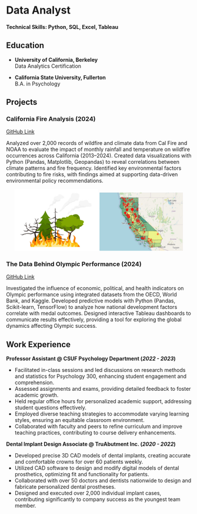 # Data Analyst

#### Technical Skills: Python, SQL, Excel, Tableau

## Education

- **University of California, Berkeley**  
  Data Analytics Certification

- **California State University, Fullerton**  
  B.A. in Psychology

## Projects
### California Fire Analysis (2024)
[GitHub Link](https://github.com/Alvin-Son/project_1_WC_fire_analysis)

Analyzed over 2,000 records of wildfire and climate data from Cal Fire and NOAA to evaluate the impact of monthly rainfall and temperature on wildfire occurrences across California (2013–2024). Created data visualizations with Python (Pandas, Matplotlib, Geopandas) to reveal correlations between climate patterns and fire frequency. Identified key environmental factors contributing to fire risks, with findings aimed at supporting data-driven environmental policy recommendations.

<p align="center">
  <img src="/IMG/istockphoto-1327417801-612x612.jpg" alt="Fire" width="45%">
  <img src="/IMG/WC_Fire.JPG" alt="CAmap" width="45%">
</p>

### The Data Behind Olympic Performance (2024)
[GitHub Link](https://github.com/Alvin-Son/Project_Olympian)

Investigated the influence of economic, political, and health indicators on Olympic performance using integrated datasets from the OECD, World Bank, and Kaggle. Developed predictive models with Python (Pandas, Scikit-learn, TensorFlow) to analyze how national development factors correlate with medal outcomes. Designed interactive Tableau dashboards to communicate results effectively, providing a tool for exploring the global dynamics affecting Olympic success.

## Work Experience

**Professor Assistant @ CSUF Psychology Department (_2022 - 2023_)**
- Facilitated in-class sessions and led discussions on research methods and statistics for Psychology 300, enhancing student engagement and comprehension.
- Assessed assignments and exams, providing detailed feedback to foster academic growth.
- Held regular office hours for personalized academic support, addressing student questions effectively.
- Employed diverse teaching strategies to accommodate varying learning styles, ensuring an equitable classroom environment.
- Collaborated with faculty and peers to refine curriculum and improve teaching practices, contributing to course delivery enhancements.

**Dental Implant Design Associate @ TruAbutment Inc. (_2020 - 2022_)**
- Developed precise 3D CAD models of dental implants, creating accurate and comfortable crowns for over 60 patients weekly.
- Utilized CAD software to design and modify digital models of dental prosthetics, optimizing fit and functionality for patients.
- Collaborated with over 50 doctors and dentists nationwide to design and fabricate personalized dental prostheses.
- Designed and executed over 2,000 individual implant cases, contributing significantly to company success as the youngest team member.


